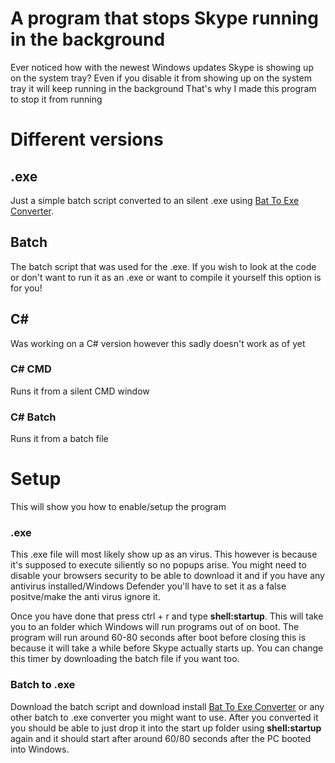 # A program that stops Skype running in the background
Ever noticed how with the newest Windows updates Skype is showing up on the system tray?
Even if you disable it from showing up on the system tray it will keep running in the background
That's why I made this program to stop it from running

# Different versions
## .exe
Just a simple batch script converted to an silent .exe using [Bat To Exe Converter](http://www.f2ko.de/en/b2e.php).
## Batch
The batch script that was used for the .exe. If you wish to look at the code or don't want to run it as an .exe or want to compile it yourself this option is for you!
## C#
Was working on a C# version however this sadly doesn't work as of yet
### C# CMD
Runs it from a silent CMD window
### C# Batch
Runs it from a batch file

# Setup
This will show you how to enable/setup the program

### .exe
This .exe file will most likely show up as an virus. This however is because it's supposed to execute siliently so no popups arise.
You might need to disable your browsers security to be able to download it and if you have any antivirus installed/Windows Defender you'll have to set it as a false positve/make the anti virus ignore it.

Once you have done that press ctrl + r and type **shell:startup**. This will take you to an folder which Windows will run programs out of on boot. The program will run around 60-80 seconds after boot before closing this is because it will take a while before Skype actually starts up. You can change this timer by downloading the batch file if you want too.


### Batch to .exe
Download the batch script and download install [Bat To Exe Converter](http://www.f2ko.de/en/b2e.php) or any other batch to .exe converter you might want to use. After you converted it you should be able to just drop it into the start up folder using **shell:startup** again and it should start after around 60/80 seconds after the PC booted into Windows.
